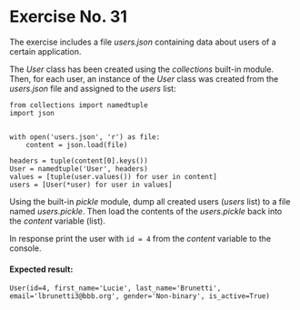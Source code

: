 # Exercise No. 31


The exercise includes a file *users.json* containing data about users of a certain application.

The *User* class has been created using the *collections* built-in module. Then, for each user, an instance of the *User* class was created from the *users.json* file and assigned to the *users* list:

```
from collections import namedtuple
import json
    
    
with open('users.json', 'r') as file:
    content = json.load(file)
    
headers = tuple(content[0].keys())
User = namedtuple('User', headers)
values = [tuple(user.values()) for user in content]
users = [User(*user) for user in values]
```

Using the built-in *pickle* module, dump all created users (*users* list) to a file named *users.pickle*. Then load the contents of the *users.pickle* back into the *content* variable (list).

In response print the user with `id = 4` from the *content* variable to the console.


#### Expected result:

```
User(id=4, first_name='Lucie', last_name='Brunetti', email='lbrunetti3@bbb.org', gender='Non-binary', is_active=True)
```